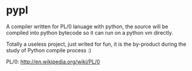 pypl
====

A compiler written for PL/0 lanuage with python, the source will be compiled 
into python bytecode so it can run on a python vm directly.

Totally a useless project, just writed for fun, it is the by-product during the 
study of Python compile process :)

PL/0: http://en.wikipedia.org/wiki/PL/0



